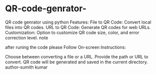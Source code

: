 # QR-code-genrator-
QR code genrator using python
Features:
File to QR Code: Convert local files into QR codes.
URL to QR Code: Generate QR codes for web URLs.
Customization: Option to customize QR code size, color, and error correction level.
note 

after runing the code please Follow On-screen Instructions:

Choose between converting a file or a URL.
Provide the path or URL to convert.
QR code will be generated and saved in the current directory.
<br>
author-sumith kumar
